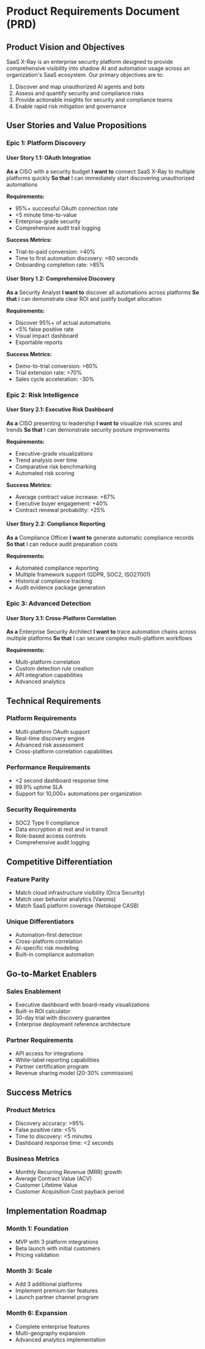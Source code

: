 # Product Requirements Document (PRD)

## Product Vision and Objectives

SaaS X-Ray is an enterprise security platform designed to provide comprehensive visibility into shadow AI and automation usage across an organization's SaaS ecosystem. Our primary objectives are to:

1. Discover and map unauthorized AI agents and bots
2. Assess and quantify security and compliance risks
3. Provide actionable insights for security and compliance teams
4. Enable rapid risk mitigation and governance

## User Stories and Value Propositions

### Epic 1: Platform Discovery

#### User Story 1.1: OAuth Integration
**As a** CISO with a security budget
**I want to** connect SaaS X-Ray to multiple platforms quickly
**So that** I can immediately start discovering unauthorized automations

**Requirements:**
- 95%+ successful OAuth connection rate
- <5 minute time-to-value
- Enterprise-grade security
- Comprehensive audit trail logging

**Success Metrics:**
- Trial-to-paid conversion: >40%
- Time to first automation discovery: <60 seconds
- Onboarding completion rate: >85%

#### User Story 1.2: Comprehensive Discovery
**As a** Security Analyst
**I want to** discover all automations across platforms
**So that** I can demonstrate clear ROI and justify budget allocation

**Requirements:**
- Discover 95%+ of actual automations
- <5% false positive rate
- Visual impact dashboard
- Exportable reports

**Success Metrics:**
- Demo-to-trial conversion: >60%
- Trial extension rate: >70%
- Sales cycle acceleration: -30%

### Epic 2: Risk Intelligence

#### User Story 2.1: Executive Risk Dashboard
**As a** CISO presenting to leadership
**I want to** visualize risk scores and trends
**So that** I can demonstrate security posture improvements

**Requirements:**
- Executive-grade visualizations
- Trend analysis over time
- Comparative risk benchmarking
- Automated risk scoring

**Success Metrics:**
- Average contract value increase: +67%
- Executive buyer engagement: +40%
- Contract renewal probability: +25%

#### User Story 2.2: Compliance Reporting
**As a** Compliance Officer
**I want to** generate automatic compliance records
**So that** I can reduce audit preparation costs

**Requirements:**
- Automated compliance reporting
- Multiple framework support (GDPR, SOC2, ISO27001)
- Historical compliance tracking
- Audit evidence package generation

### Epic 3: Advanced Detection

#### User Story 3.1: Cross-Platform Correlation
**As a** Enterprise Security Architect
**I want to** trace automation chains across multiple platforms
**So that** I can secure complex multi-platform workflows

**Requirements:**
- Multi-platform correlation
- Custom detection rule creation
- API integration capabilities
- Advanced analytics

## Technical Requirements

### Platform Requirements
- Multi-platform OAuth support
- Real-time discovery engine
- Advanced risk assessment
- Cross-platform correlation capabilities

### Performance Requirements
- <2 second dashboard response time
- 99.9% uptime SLA
- Support for 10,000+ automations per organization

### Security Requirements
- SOC2 Type II compliance
- Data encryption at rest and in transit
- Role-based access controls
- Comprehensive audit logging

## Competitive Differentiation

### Feature Parity
- Match cloud infrastructure visibility (Orca Security)
- Match user behavior analytics (Varonis)
- Match SaaS platform coverage (Netskope CASB)

### Unique Differentiators
- Automation-first detection
- Cross-platform correlation
- AI-specific risk modeling
- Built-in compliance automation

## Go-to-Market Enablers

### Sales Enablement
- Executive dashboard with board-ready visualizations
- Built-in ROI calculator
- 30-day trial with discovery guarantee
- Enterprise deployment reference architecture

### Partner Requirements
- API access for integrations
- White-label reporting capabilities
- Partner certification program
- Revenue sharing model (20-30% commission)

## Success Metrics

### Product Metrics
- Discovery accuracy: >95%
- False positive rate: <5%
- Time to discovery: <5 minutes
- Dashboard response time: <2 seconds

### Business Metrics
- Monthly Recurring Revenue (MRR) growth
- Average Contract Value (ACV)
- Customer Lifetime Value
- Customer Acquisition Cost payback period

## Implementation Roadmap

### Month 1: Foundation
- MVP with 3 platform integrations
- Beta launch with initial customers
- Pricing validation

### Month 3: Scale
- Add 3 additional platforms
- Implement premium tier features
- Launch partner channel program

### Month 6: Expansion
- Complete enterprise features
- Multi-geography expansion
- Advanced analytics implementation